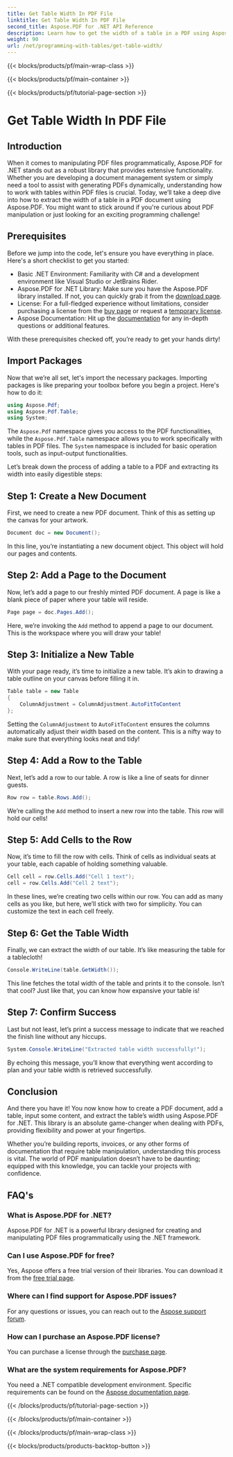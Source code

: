 ```yaml
---
title: Get Table Width In PDF File
linktitle: Get Table Width In PDF File
second_title: Aspose.PDF for .NET API Reference
description: Learn how to get the width of a table in a PDF using Aspose.PDF for .NET with this step-by-step guide.
weight: 90
url: /net/programming-with-tables/get-table-width/
---
```


{{< blocks/products/pf/main-wrap-class >}}

{{< blocks/products/pf/main-container >}}

{{< blocks/products/pf/tutorial-page-section >}}

# Get Table Width In PDF File

## Introduction

When it comes to manipulating PDF files programmatically, Aspose.PDF for .NET stands out as a robust library that provides extensive functionality. Whether you are developing a document management system or simply need a tool to assist with generating PDFs dynamically, understanding how to work with tables within PDF files is crucial. Today, we’ll take a deep dive into how to extract the width of a table in a PDF document using Aspose.PDF. You might want to stick around if you're curious about PDF manipulation or just looking for an exciting programming challenge!

## Prerequisites

Before we jump into the code, let's ensure you have everything in place. Here's a short checklist to get you started:

- Basic .NET Environment: Familiarity with C# and a development environment like Visual Studio or JetBrains Rider.
- Aspose.PDF for .NET Library: Make sure you have the Aspose.PDF library installed. If not, you can quickly grab it from the [download page](https://releases.aspose.com/pdf/net/).
- License: For a full-fledged experience without limitations, consider purchasing a license from the [buy page](https://purchase.aspose.com/buy) or request a [temporary license](https://purchase.aspose.com/temporary-license/).
- Aspose Documentation: Hit up the [documentation](https://reference.aspose.com/pdf/net/) for any in-depth questions or additional features.

With these prerequisites checked off, you’re ready to get your hands dirty!

## Import Packages

Now that we’re all set, let's import the necessary packages. Importing packages is like preparing your toolbox before you begin a project. Here's how to do it:

```csharp
using Aspose.Pdf;
using Aspose.Pdf.Table;
using System;
```

The `Aspose.Pdf` namespace gives you access to the PDF functionalities, while the `Aspose.Pdf.Table` namespace allows you to work specifically with tables in PDF files. The `System` namespace is included for basic operation tools, such as input-output functionalities.

Let’s break down the process of adding a table to a PDF and extracting its width into easily digestible steps:

## Step 1: Create a New Document

First, we need to create a new PDF document. Think of this as setting up the canvas for your artwork.

```csharp
Document doc = new Document();
```

In this line, you’re instantiating a new document object. This object will hold our pages and contents.

## Step 2: Add a Page to the Document

Now, let’s add a page to our freshly minted PDF document. A page is like a blank piece of paper where your table will reside.

```csharp
Page page = doc.Pages.Add();
```

Here, we’re invoking the `Add` method to append a page to our document. This is the workspace where you will draw your table!

## Step 3: Initialize a New Table

With your page ready, it’s time to initialize a new table. It’s akin to drawing a table outline on your canvas before filling it in.

```csharp
Table table = new Table
{
    ColumnAdjustment = ColumnAdjustment.AutoFitToContent
};
```

Setting the `ColumnAdjustment` to `AutoFitToContent` ensures the columns automatically adjust their width based on the content. This is a nifty way to make sure that everything looks neat and tidy!

## Step 4: Add a Row to the Table

Next, let’s add a row to our table. A row is like a line of seats for dinner guests.

```csharp
Row row = table.Rows.Add();
```

We’re calling the `Add` method to insert a new row into the table. This row will hold our cells!

## Step 5: Add Cells to the Row

Now, it’s time to fill the row with cells. Think of cells as individual seats at your table, each capable of holding something valuable.

```csharp
Cell cell = row.Cells.Add("Cell 1 text");
cell = row.Cells.Add("Cell 2 text");
```

In these lines, we’re creating two cells within our row. You can add as many cells as you like, but here, we’ll stick with two for simplicity. You can customize the text in each cell freely.

## Step 6: Get the Table Width

Finally, we can extract the width of our table. It’s like measuring the table for a tablecloth!

```csharp
Console.WriteLine(table.GetWidth());
```

This line fetches the total width of the table and prints it to the console. Isn’t that cool? Just like that, you can know how expansive your table is!

## Step 7: Confirm Success

Last but not least, let’s print a success message to indicate that we reached the finish line without any hiccups.

```csharp
System.Console.WriteLine("Extracted table width successfully!");
```

By echoing this message, you’ll know that everything went according to plan and your table width is retrieved successfully.

## Conclusion

And there you have it! You now know how to create a PDF document, add a table, input some content, and extract the table’s width using Aspose.PDF for .NET. This library is an absolute game-changer when dealing with PDFs, providing flexibility and power at your fingertips.

Whether you’re building reports, invoices, or any other forms of documentation that require table manipulation, understanding this process is vital. The world of PDF manipulation doesn’t have to be daunting; equipped with this knowledge, you can tackle your projects with confidence. 

## FAQ's

### What is Aspose.PDF for .NET?  
Aspose.PDF for .NET is a powerful library designed for creating and manipulating PDF files programmatically using the .NET framework.

### Can I use Aspose.PDF for free?  
Yes, Aspose offers a free trial version of their libraries. You can download it from the [free trial page](https://releases.aspose.com/).

### Where can I find support for Aspose.PDF issues?  
For any questions or issues, you can reach out to the [Aspose support forum](https://forum.aspose.com/c/pdf/10).

### How can I purchase an Aspose.PDF license?  
You can purchase a license through the [purchase page](https://purchase.aspose.com/buy).

### What are the system requirements for Aspose.PDF?  
You need a .NET compatible development environment. Specific requirements can be found on the [Aspose documentation page](https://reference.aspose.com/pdf/net/).

{{< /blocks/products/pf/tutorial-page-section >}}

{{< /blocks/products/pf/main-container >}}

{{< /blocks/products/pf/main-wrap-class >}}

{{< blocks/products/products-backtop-button >}}
